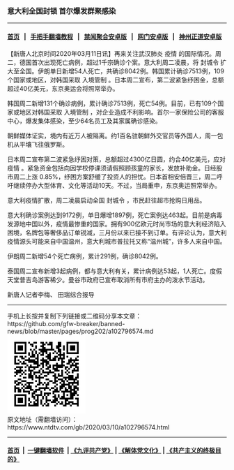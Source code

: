 ### 意大利全国封锁 首尔爆发群聚感染
------------------------

#### [首页](https://github.com/gfw-breaker/banned-news/blob/master/README.md) &nbsp;&nbsp;|&nbsp;&nbsp; [手把手翻墙教程](https://github.com/gfw-breaker/guides/wiki) &nbsp;&nbsp;|&nbsp;&nbsp; [禁闻聚合安卓版](https://github.com/gfw-breaker/bn-android) &nbsp;&nbsp;|&nbsp;&nbsp; [网门安卓版](https://github.com/oGate2/oGate) &nbsp;&nbsp;|&nbsp;&nbsp; [神州正道安卓版](https://github.com/SzzdOgate/update) 



<div><div class="post_content" itemprop="articleBody">
 <p>
  【新唐人北京时间2020年03月11日讯】再来关注武汉肺炎
  <ok href="https://www.ntdtv.com/gb/疫情.htm">
   疫情
  </ok>
  的国际情况。周二，德国首次出现死亡病例，超过1千宗确诊个案。意大利周二凌晨，将
  <ok href="https://www.ntdtv.com/gb/封城令.htm">
   封城令
  </ok>
  扩大至全国。伊朗单日新增54人死亡，共确诊8042例。韩国累计确诊7513例，109个国家或地区，对韩国采取
  <ok href="https://www.ntdtv.com/gb/入境管制.htm">
   入境管制
  </ok>
  。日本周二宣布，第二波紧急纾困金，总额超过40亿美元，东京奥运会将照常举办。
 </p>
 <p>
  韩国周二新增131个确诊病例，累计确诊7513例，死亡54例。目前，已有109个国家或地区对韩国采取
  <ok href="https://www.ntdtv.com/gb/入境管制.htm">
   入境管制
  </ok>
  ，对企业造成不利影响。首尔一家保险公司的客服中心，爆发集体感染，至少64名员工及其家属确诊感染。
 </p>
 <p>
  朝鲜媒体证实，境内有近万人被隔离。约1百名驻朝鲜外交官员等外国人，周一包机从平壤飞往俄罗斯。
 </p>
 <p>
  日本周二宣布第二波紧急纾困对策，总额超过4300亿日圆，约合40亿美元，应对
  <ok href="https://www.ntdtv.com/gb/疫情.htm">
   疫情
  </ok>
  。紧急资金包括向因学校停课须请假照顾孩童的家长，发放补助金。日经股市周二上涨 0.85%，纾困方案舒缓了投资人的担忧。日本首相安倍晋三，周二呼吁继续停办大型体育、文化等活动10天。不过，当局重申，东京奥运照常举办。
 </p>
 <p>
  意大利疫情扩散，周二凌晨启动全国
  <ok href="https://www.ntdtv.com/gb/封城令.htm">
   封城令
  </ok>
  ，市民赶往超市抢购日用品。
 </p>
 <p>
  意大利确诊案例达到9172例，单日爆增1897例，死亡案例达463起。目前是病毒发源地中国以外，疫情最惨重的国家。拥有900亿欧元时尚市场的意大利经济陷入困境，名牌包等奢侈品订单锐减，三月份以来已接不到订单。有评论认为，意大利疫情源头可能来自中国温州，意大利城市普拉托又称“温州城”，许多人来自中国。
 </p>
 <p>
  伊朗周二新增54个死亡病例，累计291例，确诊8042例。
 </p>
 <p>
  泰国周二宣布新增3起病例，都与意大利有关，累计病例达53起，1人死亡。度假天堂普吉岛游客稀少。曼谷市政府已宣布取消所有市府主办的泼水节活动。
 </p>
 <p>
  新唐人记者李梅、 田瑞综合报导
 </p>
 <div class="single_ad">
 </div>
</div>
</div>
<hr/>
手机上长按并复制下列链接或二维码分享本文章：<br/>
https://github.com/gfw-breaker/banned-news/blob/master/pages/prog202/a102796574.md <br/>
<a href='https://github.com/gfw-breaker/banned-news/blob/master/pages/prog202/a102796574.md'><img src='https://github.com/gfw-breaker/banned-news/blob/master/pages/prog202/a102796574.md.png'/></a> <br/>
原文地址（需翻墙访问）：https://www.ntdtv.com/gb/2020/03/10/a102796574.html


------------------------
#### [首页](https://github.com/gfw-breaker/banned-news/blob/master/README.md) &nbsp;|&nbsp; [一键翻墙软件](https://github.com/gfw-breaker/nogfw/blob/master/README.md) &nbsp;| [《九评共产党》](https://github.com/gfw-breaker/9ping.md/blob/master/README.md#九评之一评共产党是什么) | [《解体党文化》](https://github.com/gfw-breaker/jtdwh.md/blob/master/README.md) | [《共产主义的终极目的》](https://github.com/gfw-breaker/gczydzjmd.md/blob/master/README.md)


<img src='http://gfw-breaker.win/banned-news/pages/prog202/a102796574.md' width='0px' height='0px'/>